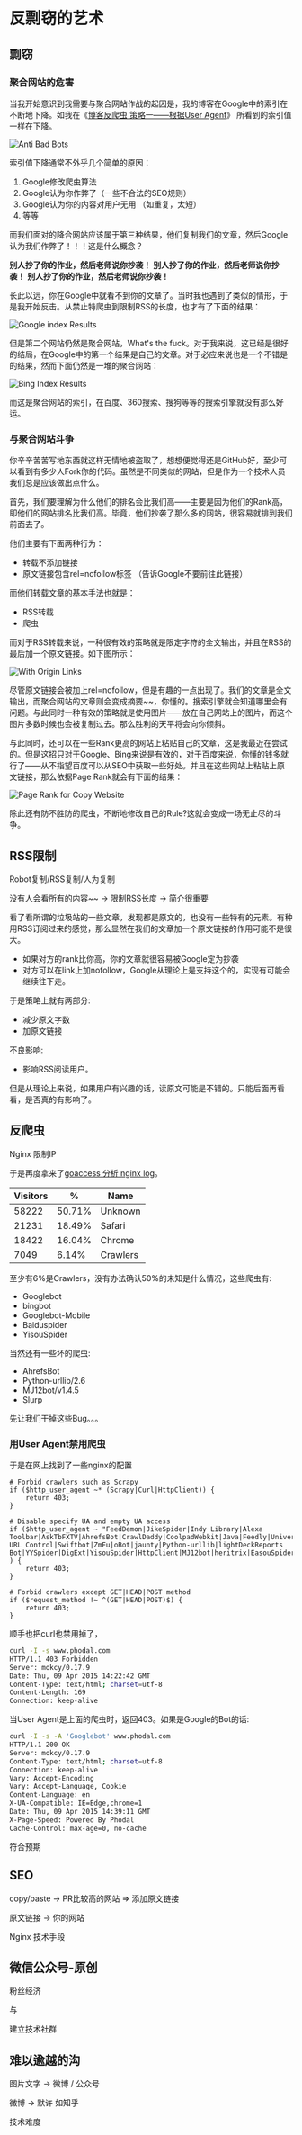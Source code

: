 反剽窃的艺术
===

剽窃
---

### 聚合网站的危害

当我开始意识到我需要与聚合网站作战的起因是，我的博客在Google中的索引在不断地下降。如我在《[博客反爬虫 策略一——根据User Agent](/static/media/uploads/https://www.phodal.com/blog/nginx-disable-crawlers-by-user-agent/)》 所看到的索引值一样在下降。

![Anti Bad Bots](/static/media/uploads/anti-bad-bots.jpg)

索引值下降通常不外乎几个简单的原因：

1. Google修改爬虫算法
2. Google认为你作弊了（一些不合法的SEO规则）
3. Google认为你的内容对用户无用 （如重复，太短）
4. 等等

而我们面对的降合网站应该属于第三种结果，他们复制我们的文章，然后Google认为我们作弊了！！！这是什么概念？

**别人抄了你的作业，然后老师说你抄袭！**
**别人抄了你的作业，然后老师说你抄袭！**
**别人抄了你的作业，然后老师说你抄袭！**

长此以远，你在Google中就看不到你的文章了。当时我也遇到了类似的情形，于是我开始反击。从禁止特爬虫到限制RSS的长度，也才有了下面的结果：

![Google index Results](/static/media/uploads/google-index-results.jpg)

但是第二个网站仍然是聚合网站，What's the fuck。对于我来说，这已经是很好的结局，在Google中的第一个结果是自己的文章。对于必应来说也是一个不错是的结果，然而下面仍然是一堆的聚合网站：

![Bing Index Results](/static/media/uploads/bing-index-results.jpg)

而这是聚合网站的索引，在百度、360搜索、搜狗等等的搜索引擎就没有那么好运。


### 与聚合网站斗争

你辛辛苦苦写地东西就这样无情地被盗取了，想想便觉得还是GitHub好，至少可以看到有多少人Fork你的代码。虽然是不同类似的网站，但是作为一个技术人员我们总是应该做出点什么。

首先，我们要理解为什么他们的排名会比我们高——主要是因为他们的Rank高，即他们的网站排名比我们高。毕竟，他们抄袭了那么多的网站，很容易就排到我们前面去了。

他们主要有下面两种行为：

 - 转载不添加链接
 - 原文链接包含rel=nofollow标签 （告诉Google不要前往此链接）

而他们转载文章的基本手法也就是： 

 - RSS转载
 - 爬虫

而对于RSS转载来说，一种很有效的策略就是限定字符的全文输出，并且在RSS的最后加一个原文链接。如下图所示：

![With Origin Links](/static/media/uploads/rss-limit.jpg)

尽管原文链接会被加上rel=nofollow，但是有趣的一点出现了。我们的文章是全文输出，而聚合网站的文章则会变成摘要~~，你懂的。搜索引擎就会知道哪里会有问题。与此同时一种有效的策略就是使用图片——放在自己网站上的图片，而这个图片多数时候也会被复制过去。那么胜利的天平将会向你倾斜。

与此同时，还可以在一些Rank更高的网站上粘贴自己的文章，这是我最近在尝试的。但是这招只对于Google、Bing来说是有效的，对于百度来说，你懂的钱多就行了——从不指望百度可以从SEO中获取一些好处。并且在这些网站上粘贴上原文链接，那么依据Page Rank就会有下面的结果：

![Page Rank for Copy Website](/static/media/uploads/page-rank-copy.jpg)

除此还有防不胜防的爬虫，不断地修改自己的Rule?这就会变成一场无止尽的斗争。

RSS限制
---

Robot复制/RSS复制/人为复制

没有人会看所有的内容~~ -> 限制RSS长度 -> 简介很重要

看了看所谓的垃圾站的一些文章，发现都是原文的，也没有一些特有的元素。有种用RSS订阅过来的感觉，那么显然在我们的文章加一个原文链接的作用可能不是很大。

- 如果对方的rank比你高，你的文章就很容易被Google定为抄袭
- 对方可以在link上加nofollow，Google从理论上是支持这个的，实现有可能会继续往下走。

于是策略上就有两部分:

- 减少原文字数
- 加原文链接

不良影响:

 -  影响RSS阅读用户。

但是从理论上来说，如果用户有兴趣的话，读原文可能是不错的。只能后面再看看，是否真的有影响了。

反爬虫
---

Nginx 
限制IP


于是再度拿来了[goaccess 分析 nginx log](http://www.phodal.com/blog/use-goaccess-analyse-nginx-log/)。


Visitors	| %	| Name	
--------------|-----|--------
58222	|50.71%	|Unknown	
21231	|18.49%	|Safari	
18422	|16.04%	|Chrome	
7049	|6.14%	|Crawlers	

至少有6%是Crawlers，没有办法确认50%的未知是什么情况，这些爬虫有:

- Googlebot
- bingbot
- Googlebot-Mobile
- Baiduspider
- YisouSpider

当然还有一些坏的爬虫:

- AhrefsBot
- Python-urllib/2.6
- MJ12bot/v1.4.5
-  Slurp

先让我们干掉这些Bug。。。

### 用User Agent禁用爬虫

于是在网上找到了一些nginx的配置

```nginx
# Forbid crawlers such as Scrapy
if ($http_user_agent ~* (Scrapy|Curl|HttpClient)) {
    return 403;
}
 
# Disable specify UA and empty UA access
if ($http_user_agent ~ "FeedDemon|JikeSpider|Indy Library|Alexa Toolbar|AskTbFXTV|AhrefsBot|CrawlDaddy|CoolpadWebkit|Java|Feedly|UniversalFeedParser|ApacheBench|Microsoft URL Control|Swiftbot|ZmEu|oBot|jaunty|Python-urllib|lightDeckReports Bot|YYSpider|DigExt|YisouSpider|HttpClient|MJ12bot|heritrix|EasouSpider|Ezooms|^$" ) {
    return 403;
}
 
# Forbid crawlers except GET|HEAD|POST method
if ($request_method !~ ^(GET|HEAD|POST)$) {
    return 403;
}
```

顺手也把curl也禁用掉了，

```bash
curl -I -s www.phodal.com
HTTP/1.1 403 Forbidden
Server: mokcy/0.17.9
Date: Thu, 09 Apr 2015 14:22:42 GMT
Content-Type: text/html; charset=utf-8
Content-Length: 169
Connection: keep-alive
```

当User Agent是上面的爬虫时，返回403。如果是Google的Bot的话:

```bash
curl -I -s -A 'Googlebot' www.phodal.com
HTTP/1.1 200 OK
Server: mokcy/0.17.9
Content-Type: text/html; charset=utf-8
Connection: keep-alive
Vary: Accept-Encoding
Vary: Accept-Language, Cookie
Content-Language: en
X-UA-Compatible: IE=Edge,chrome=1
Date: Thu, 09 Apr 2015 14:39:11 GMT
X-Page-Speed: Powered By Phodal
Cache-Control: max-age=0, no-cache
```

符合预期

SEO
---

copy/paste -> PR比较高的网站 => 添加原文链接

原文链接 -> 你的网站

Nginx 技术手段

微信公众号-原创
---

粉丝经济

与

建立技术社群

难以逾越的沟
---

图片文字 -> 微博 / 公众号

微博 -> 默许 如知乎

技术难度

